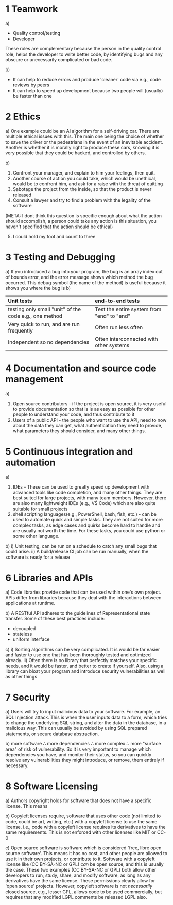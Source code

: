 # 1 Teamwork
a) 
- Quality control/testing
- Developer

These roles are complementary because the person in the quality control role, helps the developer to write better code, by identifying bugs and any obscure or unecessarily complicated or bad code.

b) 
- It can help to reduce errors and produce 'cleaner' code via e.g., code reviews by peers
- It can help to speed up development because two people will (usually) be faster than one


<div style="page-break-after: always;"></div>

# 2 Ethics

a) One example could be an AI algorithm for a self-driving car. There are multiple ethical issues with this. The main one being the choice of whether to save the driver or the pedestrians in the event of an inevitable accident. Another is whether it is morally right to produce these cars, knowing it is very possible that they could be hacked, and controlled by others.

b) 
1) Confront your manager, and explain to him your feelings, then quit.
2) Another course of action you could take, which would be unethical, would be to confront him, and ask for a raise with the threat of quitting
3) Sabotage the project from the inside, so that the product is never released
4) Consult a lawyer and try to find a problem with the legality of the software

(META: I dont think this question is specific enough about what the action should accomplish, a person could take any action is this situation, you haven't specified that the action should be ethical)

5) I could hold my foot and count to three


<div style="page-break-after: always;"></div>

# 3 Testing and Debugging

a) If you introduced a bug into your program, the bug is an array index out of bounds error, and the error message shows which method the bug occurred. This debug symbol (the name of the method) is useful because it shows you where the bug is
b) 

| Unit tests                                             | end-to-end tests                           |
|:-------------------------------------------------------|:-------------------------------------------|
| testing only small "unit" of the code e.g., one method | Test the entire system from "end" to "end" |
| Very quick to run, and are run frequently              | Often run less often                       |
| Independent so no dependencies                         | Often interconnected with other systems    |


<div style="page-break-after: always;"></div>

# 4 Documentation and source code management

a) 
1) Open source contributors - if the project is open source, it is very useful to provide documentation so that is is as easy as possible for other people to understand your code, and thus contribute to it
2) Users of a public API - the people who want to use the API, need to now about the data they can get, what authentication they need to provide, what parameters they should consider, and many other things. 


<div style="page-break-after: always;"></div>

# 5 Continuous integration and automation

a) 
1) IDEs - These can be used to greatly speed up development with advanced tools like code completion, and many other things. They are best suited for large projects, with many team members. However, there are also many lightweight IDEs (e.g., VS Code) which are also quite suitable for small projects
2) shell scripting languages(e.g., PowerShell, bash, fish, etc.) - can be used to automate quick and simple tasks. They are not suited for more complex tasks, as edge cases and quirks become hard to handle and are usually not worth the time. For these tasks, you could use python or some other language.

b)
i) Unit testing, can be run on a schedule to catch any small bugs that could arise.
ii) A build/release CI job can be run manually, when the software is ready for a release


<div style="page-break-after: always;"></div>

# 6 Libraries and APIs

a) Code libraries provide code that can be used within one's own project. APIs differ from libraries because they deal with the interactions between applications at runtime. 

b) A RESTful API adheres to the guidelines of Representational state transfer. Some of these best practices include:
- decoupled
- stateless
- uniform interface

c)
i) Sorting algorithms can be very complicated. It is would be far easier and faster to use one that has been thoroughly tested and optimized already.
ii) Often there is no library that perfectly matches your specific needs, and it would be faster, and better to create if yourself. Also, using a library can bloat your program and introduce security vulnerabilities as well as other things

<div style="page-break-after: always;"></div>

# 7 Security
a) Users will try to input malicious data to your software. For example, an SQL Injection attack. This is when the user inputs data to a form, which tries to change the underlying SQL string, and alter the data in the database, in a malicious way. This can usually be avoided by using SQL prepared statements, or secure database abstraction.

b) more software ∴ more dependencies ∴ more complex ∴ more "surface area" of risk of vulnerability. So it is very important to manage which dependencies you have, and monitor their status, so you can quickly resolve any vulnerabilities they might introduce, or remove, them entirely if necessary.

<div style="page-break-after: always;"></div>

# 8 Software Licensing

a) Authors copyright holds for software that does not have a specific license. This means 

b) Copyleft licenses require, software that uses other code (not limited to code, could be art, writing, etc.) with a copyleft license to use the same license. i.e., code with a copyleft license requires its derivatives to have the same requirements. This is not enforced with other licenses like MIT or CC-0

c) Open source software is software which is considered 'free, libre open source software'. This means it has no cost, and other people are allowed to use it in their own projects, or contribute to it. Software with a copyleft license like (CC BY-SA-NC or GPL) *can* be open source, and this is usually the case. These two examples (CC BY-SA-NC or GPL) both allow other developers to run, study, share, and modify software, as long as any derivatives have the same license. These permissions clearly allow for 'open source' projects. However, copyleft software is not *necessarily* closed source, e.g., lesser GPL, allows code to be used commercially, but requires that any modified LGPL comments be released LGPL also. 